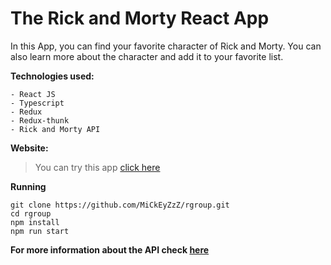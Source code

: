 # The Rick and Morty React App

In this App, you can find your favorite character of Rick and Morty. 
You can also learn more about the character and add it to your favorite list. 

**Technologies used:**
```
- React JS
- Typescript
- Redux
- Redux-thunk
- Rick and Morty API
```

**Website:**
>You can try this app [click here]()

**Running**

```
git clone https://github.com/MiCkEyZzZ/rgroup.git
cd rgroup
npm install
npm run start
```

**For more information about the API check [here](https://github.com/afuh/rick-and-morty-api)**
